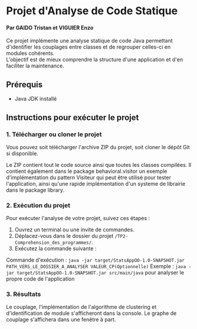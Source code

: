 # Projet d'Analyse de Code Statique

#### Par GAIDO Tristan et VIGUIER Enzo

Ce projet implémente une analyse statique de code Java permettant d'identifier les couplages entre classes et de regrouper celles-ci en modules cohérents.   
L'objectif est de mieux comprendre la structure d'une application et d'en faciliter la maintenance.

## Prérequis
- Java JDK installé

## Instructions pour exécuter le projet

### 1. Télécharger ou cloner le projet
Vous pouvez soit télécharger l'archive ZIP du projet, soit cloner le dépôt Git si disponible. 

Le ZIP contient tout le code source ainsi que toutes les classes compilées.
Il contient également dans le package behavioral.visitor un exemple d'implémentation du pattern Visiteur qui peut être utilisé pour tester l'application, ainsi qu'une rapide implémentation d'un systeme de librairie dans le package library.

### 2. Exécution du projet
Pour exécuter l'analyse de votre projet, suivez ces étapes :

1. Ouvrez un terminal ou une invite de commandes.
2. Déplacez-vous dans le dossier du projet `/TP2-Comprehension_des_programmes/`.
3. Exécutez la commande suivante :

Commande d'exécution :
`java -jar target/StatsAppOO-1.0-SNAPSHOT.jar PATH_VERS_LE_DOSSIER_A_ANALYSER VALEUR_CP(Optionnelle)`
Exemple : `java -jar target/StatsAppOO-1.0-SNAPSHOT.jar src/main/java` pour analyser le propre code de l'application

### 3. Résultats
Le couplage, l'implémentation de l'algorithme de clustering et d'identification de module s'afficheront dans la console. Le graphe de couplage s'affichera dans une fenêtre à part.




